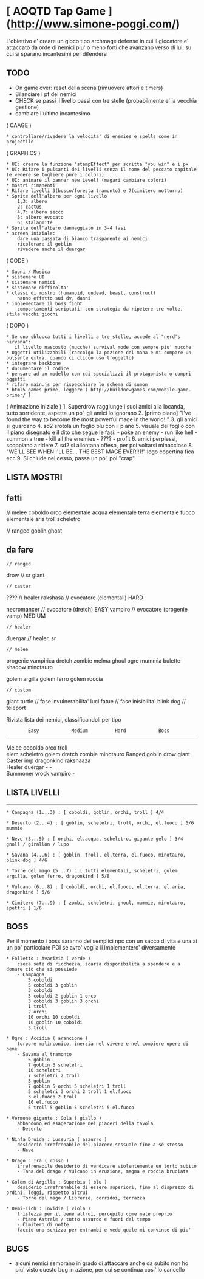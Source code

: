 # [ AOQTD Tap Game ] (http://www.simone-poggi.com/)

L'obiettivo e' creare un gioco tipo archmage defense in cui il giocatore e' attaccato da orde di nemici 
piu' o meno forti che avanzano verso di lui, su cui si sparano incantesimi per difendersi

## TODO

 * On game over: reset della scena (rimuovere attori e timers)
 * Bilanciare i pf dei nemici
 * CHECK se passi il livello passi con tre stelle (probabilmente e' la vecchia gestione)
 * cambiare l'ultimo incantesimo

( CAAGE )

	* controllare/rivedere la velocita' di enemies e spells come in projectile

( GRAPHICS )

	* UI: creare la funzione "stampEffect" per scritta "you win" e i px
	* UI: Rifare i pulsanti dei livelli senza il nome del peccato capitale (e vedere se togliere pure i colori)
	* UI: animare il banner new Level! (magari cambiare colori)
	* mostri rimanenti
	* Rifare livelli 3(bosco/foresta tramonto) e 7(cimitero notturno)
	* Sprite dell'albero per ogni livello
		1,3: albero
		2: cactus
		4,7: albero secco
		5: albero evocato
		6: stalagmite
	* Sprite dell'albero danneggiato in 3-4 fasi
	* screen iniziale:
		dare una passata di bianco trasparente ai nemici
		ricolorare il goblin
		rivedere anche il duergar

( CODE )

	* Suoni / Musica
	* sistemare UI
	* sistemare nemici
	* sistemare difficolta'
	* classi di mostro (humanoid, undead, beast, construct)
		hanno effetto sui dv, danni
	* implementare il boss fight
		comportamenti scriptati, con strategia da ripetere tre volte, stile vecchi giochi	

( DOPO )

	* Se uno sblocca tutti i livelli a tre stelle, accede al "nerd's nirvana": 
       il livello nascosto (mucche) survival mode con sempre piu' mucche
    * Oggetti utilizzabili (raccolgo la pozione del mana e mi compare un pulsante extra, quando ci clicco uso l'oggetto)
    * integrare backbone
	* documentare il codice
	* pensare ad un modello con cui specializzi il protagonista o compri oggetti
	* rifare main.js per rispecchiare lo schema di sumon
	* html5 games prime, leggere ( http://buildnewgames.com/mobile-game-primer/ )

( Animazione iniziale )
		1. Superdrow raggiunge i suoi amici alla locanda, tutto sorridente, aspetta un po', gli amici lo ignorano
		2. [primo piano] "I've found the way to become the most powerful mage in the world!!"
		3. gli amici si guardano
		4. sd2 srotola un foglio blu con il piano
		5. visuale del foglio con il piano disegnato e il dito che segue le fasi:
		    - poke an enemy
		    - run like hell
		    - summon a tree
		    - kill all the enemies
		    - ????
		    - profit
		6. amici perplessi, scoppiano a ridere
		7. sd2 si allontana offeso, per poi voltarsi minaccioso
		8. "WE'LL SEE WHEN I'LL BE... THE BEST MAGE EVER!!1!" logo copertina fica ecc
		9. Si chiude nel cesso, passa un po', poi "crap"


## LISTA MOSTRI

fatti
---------------------------------------

// melee
	coboldo
	orco
	elementale acqua
	elementale terra
	elementale fuoco
	elementale aria
	troll
	scheletro

// ranged
	goblin
	ghost

da fare
---------------------------------------
    // ranged
drow 			// sr
giant

	// caster
????			// healer
rakshasa    	// evocatore (elementali) HARD

necromancer		// evocatore (dretch) EASY
vampiro			// evocatore (progenie vamp) MEDIUM

	// healer
duergar 		// healer, sr

    // melee
progenie vampirica
dretch
zombie
melma
ghoul
ogre
mummia
bulette
shadow
minotauro

golem argilla
golem ferro
golem roccia

	// custom
giant turtle    // fase invulnerabilita'
luci fatue		// fase inisibilita'
blink dog		// teleport

Rivista lista dei nemici, classificandoli per tipo

			Easy			Medium			Hard			Boss
-----------------------------------------------------------------
Melee		coboldo			orco			troll			
			elem			scheletro		golem
			dretch			zombie			minotauro
Ranged		goblin			drow			giant			
Caster		imp				dragonkind		rakshaaza		
Healer		duergar			-				-				
Summoner	vrock			vampiro			-				


## LISTA LIVELLI

--------------------------------------------------------------------
	* Campagna (1...3) : [ coboldi, goblin, orchi, troll ] 4/4

	* Deserto (2...4) : [ goblin, scheletri, troll, orchi, el.fuoco ] 5/6  mummie
		
	* Neve (3...5) : [ orchi, el.acqua, scheletro, gigante gelo ] 3/4  gnoll / girallon / lupo
		
	* Savana (4...6) : [ goblin, troll, el.terra, el.fuoco, minotauro, blink dog ] 4/6
		
	* Torre del mago (5...7) : [ tutti elementali, scheletri, golem argilla, golem ferro, dragonkind ] 5/8
	
	* Vulcano (6...8) : [ coboldi, orchi, el.fuoco, el.terra, el.aria, dragonkind ] 5/6
	
	* Cimitero (7...9) : [ zombi, scheletri, ghoul, mummie, minotauro, spettri ] 1/6

## BOSS	

Per il momento i boss saranno dei semplici npc con un sacco di vita e una ai un po' particolare
POI se avro' voglia li implementero' diversamente

    * Folletto : Avarizia ( verde )
	    cieca sete di ricchezza, scarsa disponibilità a spendere e a donare ciò che si possiede
	    - Campagna	    
    	    5 coboldi
    		5 coboldi 3 goblin
    		3 coboldi
    		3 coboldi 2 goblin 1 orco
    		3 coboldi 3 goblin 3 orchi
    		1 troll
    		2 orchi
    		10 orchi 10 coboldi
    		10 goblin 10 coboldi
    		3 troll

	* Ogre : Accidia ( arancione )
        torpore malinconico, inerzia nel vivere e nel compiere opere di bene
		- Savana al tramonto
    		5 goblin
    		7 goblin 3 scheletri
    		10 scheletri
    		7 scheletri 2 troll
    		3 goblin
    		7 goblin 5 orchi 5 scheletri 1 troll
    		5 scheletri 3 orchi 2 troll 1 el.fuoco
    		3 el.fuoco 2 troll
    		10 el.fuoco
    		5 troll 5 goblin 5 scheletri 5 el.fuoco 

	* Vermone gigante : Gola ( giallo )
	    abbandono ed esagerazione nei piaceri della tavola
		- Deserto

	* Ninfa Druida : Lussuria ( azzurro )
		desiderio irrefrenabile del piacere sessuale fine a sé stesso
		- Neve	

	* Drago : Ira ( rosso )
		irrefrenabile desiderio di vendicare violentemente un torto subito
		- Tana del drago / Vulcano in eruzione, magma e roccia bruciata

	* Golem di Argilla : Superbia ( blu )
		desiderio irrefrenabile di essere superiori, fino al disprezzo di ordini, leggi, rispetto altrui
		- Torre del mago / Librerie, corridoi, terrazza

	* Demi-Lich : Invidia ( viola )
		tristezza per il bene altrui, percepito come male proprio
		- Piano Astrale / tutto assurdo e fuori dal tempo
		- Cimitero di notte
		faccio uno schizzo per entrambi e vedo quale mi convince di piu'
		

## BUGS

* alcuni nemici sembrano in grado di attaccare anche da subito
    non ho piu' visto questo bug in azione, per cui se continua cosi' lo cancello